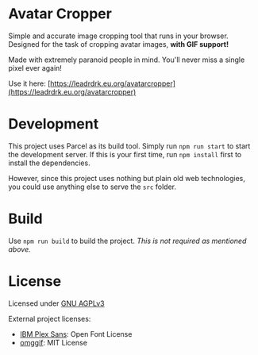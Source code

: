 # Avatar Cropper
Simple and accurate image cropping tool that runs in your browser. Designed for the task of cropping avatar images, **with GIF support!**

Made with extremely paranoid people in mind. You'll never miss a single pixel ever again!

Use it here: [https://leadrdrk.eu.org/avatarcropper](https://leadrdrk.eu.org/avatarcropper)

# Development
This project uses Parcel as its build tool. Simply run `npm run start` to start the development server. If this is your first time, run `npm install` first to install the dependencies.

However, since this project uses nothing but plain old web technologies, you could use anything else to serve the `src` folder.

# Build
Use `npm run build` to build the project. *This is not required as mentioned above.*

# License
Licensed under [GNU AGPLv3](LICENSE)

External project licenses:
- [IBM Plex Sans](https://github.com/IBM/plex): Open Font License
- [omggif](https://github.com/deanm/omggif): MIT License